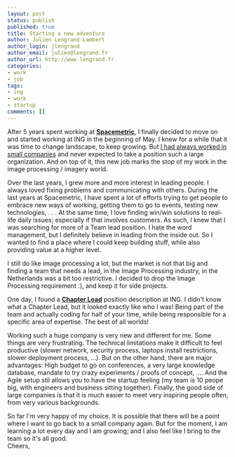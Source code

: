 ```yaml
---
layout: post
status: publish
published: true
title: Starting a new adventure
author: Julien Lengrand-Lambert
author_login: jlengrand
author_email: julien@lengrand.fr
author_url: http://www.lengrand.fr
categories:
- work
- job
tags:
- ing
- work
- startup
comments: []
---
```

After 5 years spent working at **[Spacemetric](http://spacemetric.com/)**, I finally decided to move on and started working at ING in the beginning of May.
I knew for a while that it was time to change landscape, to keep growing. But [I had always worked in small companies](https://www.linkedin.com/in/julienlengrand/) and never expected to take a position such a large organization. And on top of it, this new job marks the stop of my work in the image processing / imagery world.
<br/>

Over the last years, I grew more and more interest in leading people. I always loved fixing problems and communicating with others. During the last years at Spacemetric, I have spent a lot of efforts trying to get people to embrace new ways of working, getting them to go to events, testing new technologies, . . . 
At the same time, I love finding win/win solutions to real-life daily issues; especially if that involves customers. As such, I knew that I was searching for more of a Team lead position. 
I hate the word management, but I definitely believe in leading from the inside out. So I wanted to find a place where I could keep building stuff, while also providing value at a higher level.
<br/>

I still do like image processing a lot, but the market is not that big and finding a team that needs a lead, in the Image Processing industry, in the Netherlands was a bit too restrictive.
I decided to drop the Image Processing requirement :), and keep it for side projects.
<br/>

One day, I found a **[Chapter Lead](https://www.ing.jobs/Netherlands/Why-ING/What-we-offer/Agile-working.htm)** position description at ING. I didn't know what a Chapter Lead, but it looked exactly like who I was!
Being part of the team and  actually coding for half of your time, while being responsible for a specific area of expertise. The best of all worlds!
<br/>

Working such a huge company is very new and different for me. Some things are very frustrating. The technical limitations make it difficult to feel productive (slower network, security process, laptops install restrictions, slower deployment process, ...). But on the other hand, there are major advantages: High budget to go on conferences, a very large knowledge database, mandate to try crazy experiments / proofs of concept, ....
And the Agile setup stil allows you to have the startup feeling (my team is 10 peope big, with engineers and business sitting together). Finally, the good side of large companies is that it is much easier to meet very inspiring people often, from very various backgrounds.
<br/>

So far I'm very happy of my choice. It is possible that there will be a point where I want to go back to a small company again. But for the moment, I am learning a lot every day and I am growing; and I also feel like I bring to the team so it's all good.
<br/>
Cheers, 
